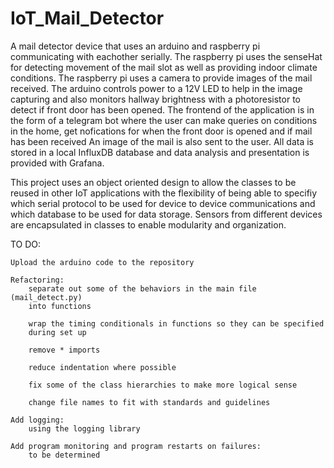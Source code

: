 # IoT_Mail_Detector

A mail detector device that uses an arduino and raspberry pi communicating
with eachother serially. The raspberry pi uses the senseHat for detecting
movement of the mail slot as well as providing indoor climate conditions.
The raspberry pi uses a camera to provide images of the mail received.
The arduino controls power to a 12V LED to help in the image capturing and
also monitors hallway brightness with a photoresistor to detect if front
door has been opened. The frontend of the application is in the form of a
telegram bot where the user can make queries on conditions in the home, get
nofications for when the front door is opened and if mail has been received
An image of the mail is also sent to the user. All data is stored in a local
InfluxDB database and data analysis and presentation is provided with
Grafana.

This project uses an object oriented design to allow the classes to be reused
in other IoT applications with the flexibility of being able to specifiy
which serial protocol to be used for device to device communications and
which database to be used for data storage. Sensors from different devices
are encapsulated in classes to enable modularity and organization.

TO DO:

    Upload the arduino code to the repository

    Refactoring:    
        separate out some of the behaviors in the main file (mail_detect.py)
        into functions

        wrap the timing conditionals in functions so they can be specified
        during set up

        remove * imports

        reduce indentation where possible

        fix some of the class hierarchies to make more logical sense

        change file names to fit with standards and guidelines

    Add logging:
        using the logging library

    Add program monitoring and program restarts on failures:
        to be determined
